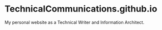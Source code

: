 # TechnicalCommunications.github.io
My personal website as a Technical Writer and Information Architect.

